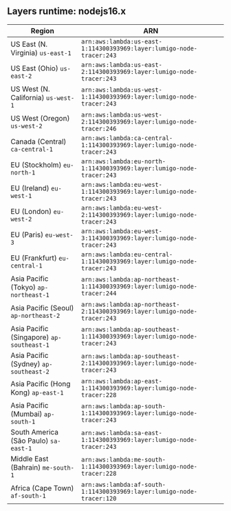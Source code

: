 Layers runtime: nodejs16.x
----
| Region | ARN |
| --- | --- |
|US East (N. Virginia)  `us-east-1`|`arn:aws:lambda:us-east-1:114300393969:layer:lumigo-node-tracer:243`|
|US East (Ohio)  `us-east-2`|`arn:aws:lambda:us-east-2:114300393969:layer:lumigo-node-tracer:243`|
|US West (N. California)  `us-west-1`|`arn:aws:lambda:us-west-1:114300393969:layer:lumigo-node-tracer:243`|
|US West (Oregon)  `us-west-2`|`arn:aws:lambda:us-west-2:114300393969:layer:lumigo-node-tracer:246`|
|Canada (Central)  `ca-central-1`|`arn:aws:lambda:ca-central-1:114300393969:layer:lumigo-node-tracer:243`|
|EU (Stockholm)  `eu-north-1`|`arn:aws:lambda:eu-north-1:114300393969:layer:lumigo-node-tracer:243`|
|EU (Ireland)  `eu-west-1`|`arn:aws:lambda:eu-west-1:114300393969:layer:lumigo-node-tracer:243`|
|EU (London)  `eu-west-2`|`arn:aws:lambda:eu-west-2:114300393969:layer:lumigo-node-tracer:243`|
|EU (Paris)  `eu-west-3`|`arn:aws:lambda:eu-west-3:114300393969:layer:lumigo-node-tracer:243`|
|EU (Frankfurt)  `eu-central-1`|`arn:aws:lambda:eu-central-1:114300393969:layer:lumigo-node-tracer:243`|
|Asia Pacific (Tokyo)  `ap-northeast-1`|`arn:aws:lambda:ap-northeast-1:114300393969:layer:lumigo-node-tracer:244`|
|Asia Pacific (Seoul)  `ap-northeast-2`|`arn:aws:lambda:ap-northeast-2:114300393969:layer:lumigo-node-tracer:243`|
|Asia Pacific (Singapore)  `ap-southeast-1`|`arn:aws:lambda:ap-southeast-1:114300393969:layer:lumigo-node-tracer:243`|
|Asia Pacific (Sydney)  `ap-southeast-2`|`arn:aws:lambda:ap-southeast-2:114300393969:layer:lumigo-node-tracer:243`|
|Asia Pacific (Hong Kong)  `ap-east-1`|`arn:aws:lambda:ap-east-1:114300393969:layer:lumigo-node-tracer:228`|
|Asia Pacific (Mumbai)  `ap-south-1`|`arn:aws:lambda:ap-south-1:114300393969:layer:lumigo-node-tracer:243`|
|South America (São Paulo)  `sa-east-1`|`arn:aws:lambda:sa-east-1:114300393969:layer:lumigo-node-tracer:243`|
|Middle East (Bahrain)  `me-south-1`|`arn:aws:lambda:me-south-1:114300393969:layer:lumigo-node-tracer:228`|
|Africa (Cape Town)  `af-south-1`|`arn:aws:lambda:af-south-1:114300393969:layer:lumigo-node-tracer:120`|
